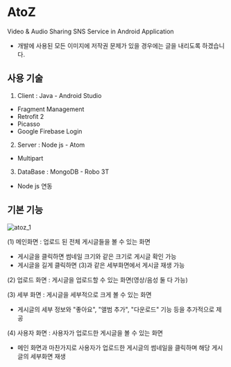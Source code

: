 # AtoZ
Video &amp; Audio Sharing SNS Service in Android Application
* 개발에 사용된 모든 이미지에 저작권 문제가 있을 경우에는 글을 내리도록 하겠습니다.

## 사용 기술
1. Client : Java - Android Studio
- Fragment Management
- Retrofit 2
- Picasso
- Google Firebase Login

2. Server : Node js - Atom
- Multipart

3. DataBase : MongoDB - Robo 3T
- Node js 연동

## 기본 기능
![atoz_1](https://user-images.githubusercontent.com/22411296/74808760-f14a4980-532e-11ea-80b2-3f344940391e.JPG)

(1) 메인화면 : 업로드 된 전체 게시글들을 볼 수 있는 화면
- 게시글을 클릭하면 썸네일 크기와 같은 크기로 게시글 확인 가능
- 게시글을 길게 클릭하면 (3)과 같은 세부화면에서 게시글 재생 가능

(2) 업로드 화면 : 게시글을 업로드할 수 있는 화면(영상/음성 둘 다 가능)

(3) 세부 화면 : 게시글을 세부적으로 크게 볼 수 있는 화면
- 게시글의 세부 정보와 "좋아요", "앨범 추가", "다운로드" 기능 등을 추가적으로 제공

(4) 사용자 화면 : 사용자가 업로드한 게시글을 볼 수 있는 화면
- 메인 화면과 마찬가지로 사용자가 업로드한 게시글의 썸네일을 클릭하며 해당 게시글의 세부화면 재생
